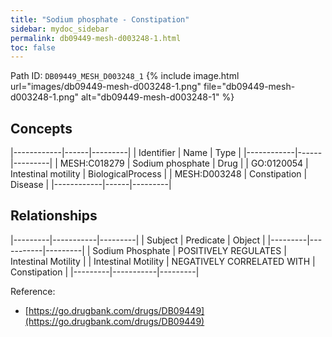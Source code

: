 ```yaml
---
title: "Sodium phosphate - Constipation"
sidebar: mydoc_sidebar
permalink: db09449-mesh-d003248-1.html
toc: false 
---
```



Path ID: `DB09449_MESH_D003248_1`
{% include image.html url="images/db09449-mesh-d003248-1.png" file="db09449-mesh-d003248-1.png" alt="db09449-mesh-d003248-1" %}

## Concepts

|------------|------|---------|
| Identifier | Name | Type    |
|------------|------|---------|
| MESH:C018279 | Sodium phosphate | Drug |
| GO:0120054 | Intestinal motility | BiologicalProcess |
| MESH:D003248 | Constipation | Disease |
|------------|------|---------|

## Relationships

|---------|-----------|---------|
| Subject | Predicate | Object  |
|---------|-----------|---------|
| Sodium Phosphate | POSITIVELY REGULATES | Intestinal Motility |
| Intestinal Motility | NEGATIVELY CORRELATED WITH | Constipation |
|---------|-----------|---------|

Reference: 
  - [https://go.drugbank.com/drugs/DB09449](https://go.drugbank.com/drugs/DB09449)
